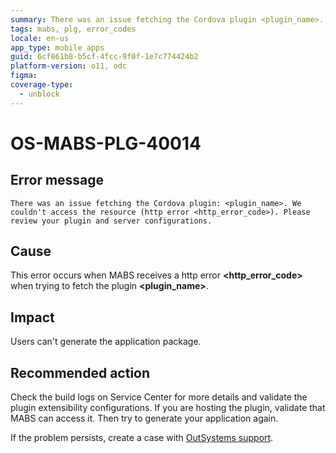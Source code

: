 ```yaml
---
summary: There was an issue fetching the Cordova plugin <plugin_name>. We couldn't access the resource (http error <http_error_code>). Please review your plugin and server configurations.
tags: mabs, plg, error_codes
locale: en-us
app_type: mobile apps
guid: 6cf861b8-b5cf-4fcc-9f0f-1e7c774424b2
platform-version: o11, odc
figma:
coverage-type:
  - unblock
---
```


# OS-MABS-PLG-40014

## Error message

`There was an issue fetching the Cordova plugin: <plugin_name>. We couldn't
access the resource (http error <http_error_code>). Please review your plugin
and server configurations.`

## Cause

This error occurs when MABS receives a http error **&lt;http_error_code&gt;** when
trying to fetch the plugin **&lt;plugin_name&gt;**.

## Impact

Users can't generate the application package.

## Recommended action

Check the build logs on Service Center for more details and validate the plugin
extensibility configurations. If you are hosting the plugin, validate that MABS
can access it. Then try to generate your application again.

If the problem persists, create a case with [OutSystems
support](https://www.outsystems.com/support/portal/open-support-case?ErrorCode=OS-MABS-PLG-40014).
